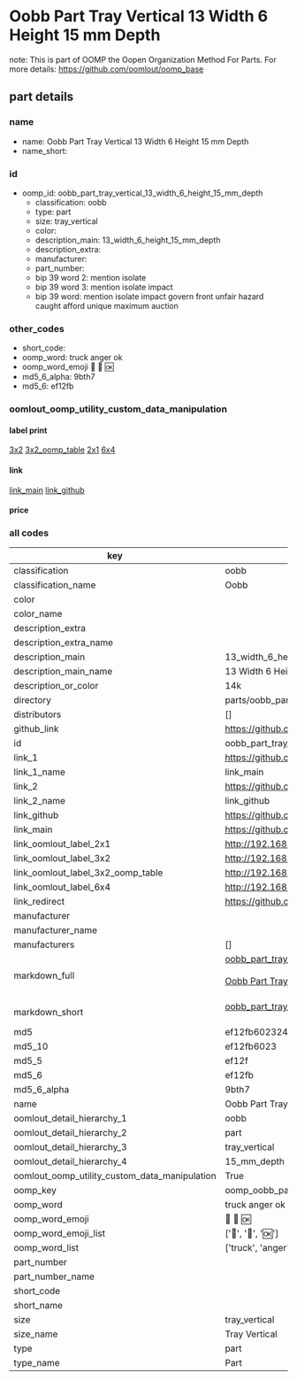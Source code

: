 # Oobb Part Tray Vertical 13 Width 6 Height 15 mm Depth  

note: This is part of OOMP the Oopen Organization Method For Parts. For more details: https://github.com/oomlout/oomp_base

##  part details
  







### name
* name: Oobb Part Tray Vertical 13 Width 6 Height 15 mm Depth
* name_short: 
### id
* oomp_id: oobb_part_tray_vertical_13_width_6_height_15_mm_depth
  * classification: oobb
  * type: part
  * size: tray_vertical
  * color: 
  * description_main: 13_width_6_height_15_mm_depth
  * description_extra: 
  * manufacturer: 
  * part_number: 
  * bip 39 word 2: mention isolate
  * bip 39 word 3: mention isolate impact
  * bip 39 word: mention isolate impact govern front unfair hazard caught afford unique maximum auction

### other_codes
* short_code: 
* oomp_word: truck anger ok
* oomp_word_emoji :truck: :anger: :ok:
* md5_6_alpha: 9bth7
* md5_6: ef12fb






### oomlout_oomp_utility_custom_data_manipulation
#### label print
[3x2](http://192.168.1.245:1112/?label=oomp%209bth7)
[3x2_oomp_table](http://192.168.1.108:1112/?label=oomp%209bth7)
[2x1](http://192.168.1.242:1112/?label=oomp%209bth7)
[6x4](http://192.168.1.55:1112/?label=oomp%209bth7)    

#### link

[link_main](https://github.com/oomlout/oomlout_oomp_version_1_messy/tree/main/parts/oobb_part_tray_vertical_13_width_6_height_15_mm_depth) [link_github](https://github.com/oomlout/oomlout_oomp_version_1_messy/tree/main/parts/oobb_part_tray_vertical_13_width_6_height_15_mm_depth)                             

#### price







### all codes 
| key | value |  
| --- | --- |  
| classification | oobb |  
| classification_name | Oobb |  
| color |  |  
| color_name |  |  
| description_extra |  |  
| description_extra_name |  |  
| description_main | 13_width_6_height_15_mm_depth |  
| description_main_name | 13 Width 6 Height 15 mm Depth |  
| description_or_color | 14k |  
| directory | parts/oobb_part_tray_vertical_13_width_6_height_15_mm_depth |  
| distributors | [] |  
| github_link | https://github.com/oomlout/oomlout_oomp_part_src/tree/main/parts/oobb_part_tray_vertical_13_width_6_height_15_mm_depth |  
| id | oobb_part_tray_vertical_13_width_6_height_15_mm_depth |  
| link_1 | https://github.com/oomlout/oomlout_oomp_version_1_messy/tree/main/parts/oobb_part_tray_vertical_13_width_6_height_15_mm_depth |  
| link_1_name | link_main |  
| link_2 | https://github.com/oomlout/oomlout_oomp_version_1_messy/tree/main/parts/oobb_part_tray_vertical_13_width_6_height_15_mm_depth |  
| link_2_name | link_github |  
| link_github | https://github.com/oomlout/oomlout_oomp_version_1_messy/tree/main/parts/oobb_part_tray_vertical_13_width_6_height_15_mm_depth |  
| link_main | https://github.com/oomlout/oomlout_oomp_version_1_messy/tree/main/parts/oobb_part_tray_vertical_13_width_6_height_15_mm_depth |  
| link_oomlout_label_2x1 | http://192.168.1.242:1112/?label=oomp%209bth7 |  
| link_oomlout_label_3x2 | http://192.168.1.245:1112/?label=oomp%209bth7 |  
| link_oomlout_label_3x2_oomp_table | http://192.168.1.108:1112/?label=oomp%209bth7 |  
| link_oomlout_label_6x4 | http://192.168.1.55:1112/?label=oomp%209bth7 |  
| link_redirect | https://github.com/oomlout/oomlout_oomp_version_1_messy/tree/main/parts/oobb_part_tray_vertical_13_width_6_height_15_mm_depth |  
| manufacturer |  |  
| manufacturer_name |  |  
| manufacturers | [] |  
| markdown_full | [oobb_part_tray_vertical_13_width_6_height_15_mm_depth](none)<br>[](none)<br>[Oobb Part Tray Vertical 13 Width 6 Height 15 Mm Depth](none)<br><br> |  
| markdown_short | [oobb_part_tray_vertical_13_width_6_height_15_mm_depth](none)<br><br> |  
| md5 | ef12fb6023246d3fb42ea650e39da458 |  
| md5_10 | ef12fb6023 |  
| md5_5 | ef12f |  
| md5_6 | ef12fb |  
| md5_6_alpha | 9bth7 |  
| name | Oobb Part Tray Vertical 13 Width 6 Height 15 mm Depth |  
| oomlout_detail_hierarchy_1 | oobb |  
| oomlout_detail_hierarchy_2 | part |  
| oomlout_detail_hierarchy_3 | tray_vertical |  
| oomlout_detail_hierarchy_4 | 15_mm_depth |  
| oomlout_oomp_utility_custom_data_manipulation | True |  
| oomp_key | oomp_oobb_part_tray_vertical_13_width_6_height_15_mm_depth |  
| oomp_word | truck anger ok |  
| oomp_word_emoji | :truck: :anger: :ok: |  
| oomp_word_emoji_list | [':truck:', ':anger:', ':ok:'] |  
| oomp_word_list | ['truck', 'anger', 'ok'] |  
| part_number |  |  
| part_number_name |  |  
| short_code |  |  
| short_name |  |  
| size | tray_vertical |  
| size_name | Tray Vertical |  
| type | part |  
| type_name | Part |  
